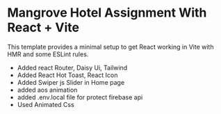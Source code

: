 # Mangrove Hotel Assignment With React + Vite

This template provides a minimal setup to get React working in Vite with HMR and some ESLint rules.



- Added react Router, Daisy Ui, Tailwind
- Added React Hot Toast, React Icon
- Added Swiper js Slider in Home page
- added aos animation 
- added .env.local file for protect firebase api
- Used Animated Css



